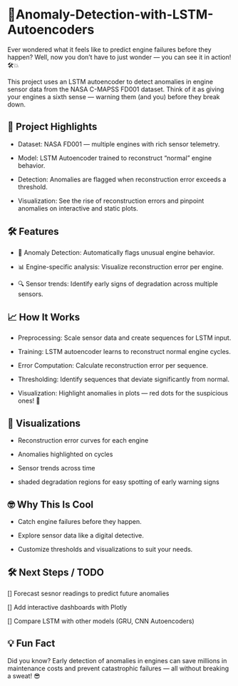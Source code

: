 # 🚀Anomaly-Detection-with-LSTM-Autoencoders

Ever wondered what it feels like to predict engine failures before they happen? Well, now you don’t have to just wonder — you can see it in action! 🛠️💥

This project uses an LSTM autoencoder to detect anomalies in engine sensor data from the NASA C-MAPSS FD001 dataset. Think of it as giving your engines a sixth sense — warning them (and you) before they break down.

## 🎯 Project Highlights

- Dataset: NASA FD001 — multiple engines with rich sensor telemetry.

- Model: LSTM Autoencoder trained to reconstruct “normal” engine behavior.

- Detection: Anomalies are flagged when reconstruction error exceeds a threshold.

- Visualization: See the rise of reconstruction errors and pinpoint anomalies on interactive and static plots.

## 🛠️ Features
- 🚦 Anomaly Detection: Automatically flags unusual engine behavior.

- 📊 Engine-specific analysis: Visualize reconstruction error per engine.

- 🔍 Sensor trends: Identify early signs of degradation across multiple sensors.


## 📈 How It Works

- Preprocessing: Scale sensor data and create sequences for LSTM input.

- Training: LSTM autoencoder learns to reconstruct normal engine cycles.

- Error Computation: Calculate reconstruction error per sequence.

- Thresholding: Identify sequences that deviate significantly from normal.

- Visualization: Highlight anomalies in plots — red dots for the suspicious ones! 🔴

## 🎨 Visualizations

- Reconstruction error curves for each engine

- Anomalies highlighted on cycles

- Sensor trends across time

- shaded degradation regions for easy spotting of early warning signs

## 🤓 Why This Is Cool

- Catch engine failures before they happen.

- Explore sensor data like a digital detective.

- Customize thresholds and visualizations to suit your needs.

## 🛠️ Next Steps / TODO

 [] Forecast sesnor readings to predict future anomalies
 
 [] Add interactive dashboards with Plotly

 [] Compare LSTM with other models (GRU, CNN Autoencoders)

## 💡 Fun Fact

Did you know? Early detection of anomalies in engines can save millions in maintenance costs and prevent catastrophic failures — all without breaking a sweat! 😎
